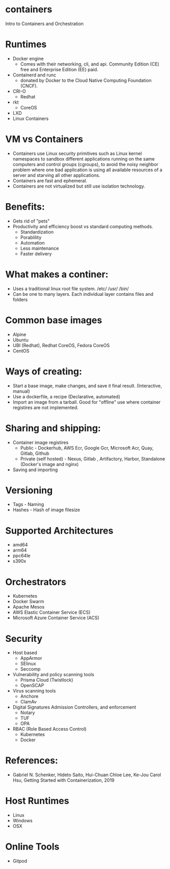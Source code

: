# containers
Intro to Containers and Orchestration

# Runtimes
- Docker engine
  - Comes with their networking, cli, and api. Community Edition (CE) free and Enterprise Edition (EE) paid. 
- Containerd and runc
  - donated by Docker to the Cloud Native Computing Foundation (CNCF).
- CRI-O 
  - Redhat
- rkt
  - CoreOS
- LXD
 - Linux Containers
# VM vs Containers
- Containers use Linux security primitives such as Linux kernel namespaces to sandbox different applications running on the same computers and control groups (cgroups), to avoid the noisy neighbor problem where one bad application is using all available resources of a server and starving all other applications.
- Containers are fast and ephemeral.
- Containers are not virtualized but still use isolation technology.
# Benefits:
- Gets rid of "pets"
- Productivity and efficiency boost vs standard computing methods.
  - Standardization
  - Porablility
  - Automation
  - Less maintenance
  - Faster delivery
# What makes a continer:
 - Uses a traditional linux root file system. /etc/ /usr/ /bin/
 - Can be one to many layers. Each individual layer contains files and folders
# Common base images
- Alpine
- Ubuntu
- UBI (Redhat), Redhat CoreOS, Fedora CoreOS
- CentOS
# Ways of creating:
- Start a base image, make changes, and save it final result. (Interactive, manual)
- Use a dockerfile, a recipe (Declarative, automated)
- Import an image from a tarball. Good for "offline" use where container registires are not implemented.
# Sharing and shipping:
- Container image registires
  - Public - Dockerhub, AWS Ecr, Google Gcr, Microsoft Acr, Quay, Gitlab, Github
  - Private (self hosted) - Nexus, Gitlab , Artifactory, Harbor, Standalone (Docker's image and nginx)
- Saving and importing
# Versioning
- Tags - Naming
- Hashes - Hash of image filesize
# Supported Architectures
- amd64
- arm64
- ppc64le
- s390x
# Orchestrators
- Kubernetes
- Docker Swarm
- Apache Mesos
- AWS Elastic Container Service (ECS)
- Microsoft Azure Container Service (ACS)
# Security
- Host based
  - AppArmor
  - SElinux
  - Seccomp
- Vulnerability and policy scanning tools
  - Prisma Cloud (Twistlock) 
  - OpenSCAP
- Virus scanning tools
  - Anchore
  - ClamAv
- Digital Signatures Admission Controllers, and enforcement 
  - Notary
  - TUF
  - OPA
- RBAC (Role Based Access Control) 
  - Kubernetes
  - Docker

# References:
- Gabriel N. Schenker, Hideto Saito, Hui-Chuan Chloe Lee, Ke-Jou Carol Hsu, Getting Started with Containerization, 2019

# Host Runtimes
- Linux
- Windows
- OSX

# Online Tools
- Gitpod
